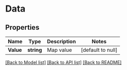 # Data

## Properties
Name | Type | Description | Notes
------------ | ------------- | ------------- | -------------
**Value** | **string** | Map value | [default to null]

[[Back to Model list]](../README.md#documentation-for-models) [[Back to API list]](../README.md#documentation-for-api-endpoints) [[Back to README]](../README.md)


